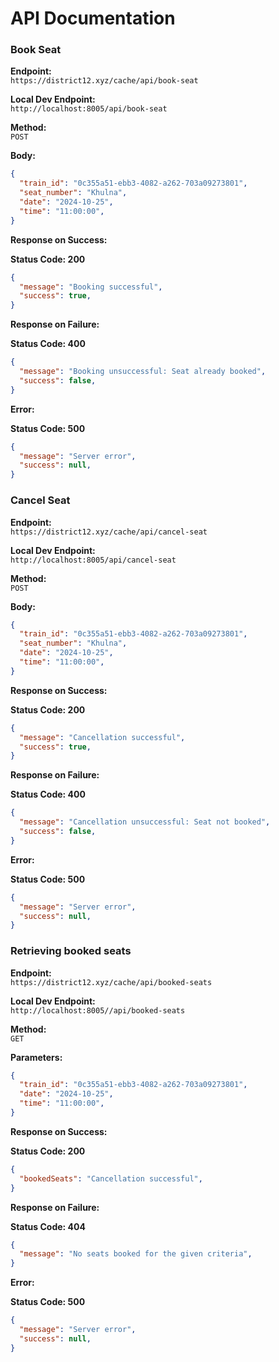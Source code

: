 # API Documentation

### Book Seat
**Endpoint:**  
`https://district12.xyz/cache/api/book-seat`

**Local Dev Endpoint:**  
`http://localhost:8005/api/book-seat`

**Method:**  
`POST`

**Body:**
```json
{
  "train_id": "0c355a51-ebb3-4082-a262-703a09273801",
  "seat_number": "Khulna",
  "date": "2024-10-25",
  "time": "11:00:00",
}
```

**Response on Success:**

**Status Code: 200**
```json
{
  "message": "Booking successful",
  "success": true,
}
```

**Response on Failure:**

**Status Code: 400**
```json
{
  "message": "Booking unsuccessful: Seat already booked",
  "success": false,
}
```

**Error:**

**Status Code: 500**
```json
{
  "message": "Server error",
  "success": null,
}
```

### Cancel Seat
**Endpoint:**  
`https://district12.xyz/cache/api/cancel-seat`

**Local Dev Endpoint:**  
`http://localhost:8005/api/cancel-seat`

**Method:**  
`POST`

**Body:**
```json
{
  "train_id": "0c355a51-ebb3-4082-a262-703a09273801",
  "seat_number": "Khulna",
  "date": "2024-10-25",
  "time": "11:00:00",
}
```

**Response on Success:**

**Status Code: 200**
```json
{
  "message": "Cancellation successful",
  "success": true,
}
```

**Response on Failure:**

**Status Code: 400**
```json
{
  "message": "Cancellation unsuccessful: Seat not booked",
  "success": false,
}
```

**Error:**

**Status Code: 500**
```json
{
  "message": "Server error",
  "success": null,
}
```

### Retrieving booked seats
**Endpoint:**  
`https://district12.xyz/cache/api/booked-seats`

**Local Dev Endpoint:**  
`http://localhost:8005//api/booked-seats`

**Method:**  
`GET`

**Parameters:**
```json
{
  "train_id": "0c355a51-ebb3-4082-a262-703a09273801",
  "date": "2024-10-25",
  "time": "11:00:00",
}
```

**Response on Success:**

**Status Code: 200**
```json
{
  "bookedSeats": "Cancellation successful",
}
```

**Response on Failure:**

**Status Code: 404**
```json
{
  "message": "No seats booked for the given criteria",
}
```

**Error:**

**Status Code: 500**
```json
{
  "message": "Server error",
  "success": null,
}
```